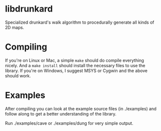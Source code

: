 libdrunkard
===========

Specialized drunkard's walk algorithm to procedurally generate all kinds of 2D maps.

Compiling
=========

If you're on Linux or Mac, a simple `make` should do compile everything nicely. And a `make install` should install the necessary files to use the library. If you're on Windows, I suggest MSYS or Cygwin and the above should work.

Examples
========

After compiling you can look at the example source files (in ./examples) and follow along to get a better understanding of the library.

Run ./examples/cave or ./examples/dung for very simple output.
